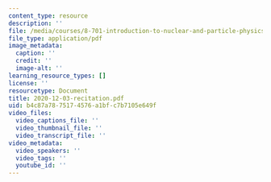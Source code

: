 ```yaml
---
content_type: resource
description: ''
file: /media/courses/8-701-introduction-to-nuclear-and-particle-physics-fall-2020/2020-12-03-recitation.pdf
file_type: application/pdf
image_metadata:
  caption: ''
  credit: ''
  image-alt: ''
learning_resource_types: []
license: ''
resourcetype: Document
title: 2020-12-03-recitation.pdf
uid: b4c87a78-7517-4576-a1bf-c7b7105e649f
video_files:
  video_captions_file: ''
  video_thumbnail_file: ''
  video_transcript_file: ''
video_metadata:
  video_speakers: ''
  video_tags: ''
  youtube_id: ''
---
```


